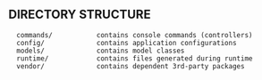 DIRECTORY STRUCTURE
-------------------

      commands/           contains console commands (controllers)
      config/             contains application configurations
      models/             contains model classes
      runtime/            contains files generated during runtime
      vendor/             contains dependent 3rd-party packages
